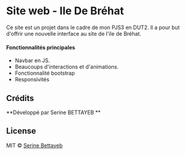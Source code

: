 # Site web - Ile De Bréhat
Ce site est un projet dans le cadre de mon PJS3 en DUT2. Il a pour but d'offrir une nouvelle interface au site de l'ile de Bréhat.

#### Fonctionnalités principales

- Navbar en JS.
- Beaucoups d'interactions et d'animations.
- Fonctionnalité bootstrap
- Responsivités

## Crédits

**Développé par Serine BETTAYEB **

## License

MIT © [Serine Bettayeb](https://github.com/Serine93)
